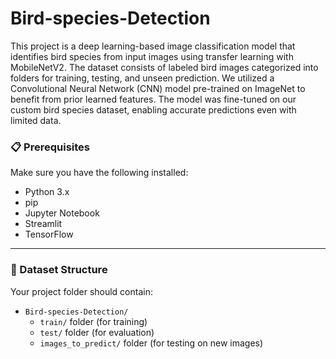 # Bird-species-Detection
This project is a deep learning-based image classification model that identifies bird species from input images using transfer learning with MobileNetV2. The dataset consists of labeled bird images categorized into folders for training, testing, and unseen prediction.
We utilized a Convolutional Neural Network (CNN) model pre-trained on ImageNet to benefit from prior learned features. The model was fine-tuned on our custom bird species dataset, enabling accurate predictions even with limited data.

### 📋 Prerequisites

Make sure you have the following installed:

- Python 3.x  
- pip  
- Jupyter Notebook  
- Streamlit  
- TensorFlow

---

### 📁 Dataset Structure

Your project folder should contain:

- `Bird-species-Detection/`
  - `train/` folder (for training)
  - `test/` folder (for evaluation)
  - `images_to_predict/` folder (for testing on new images)
